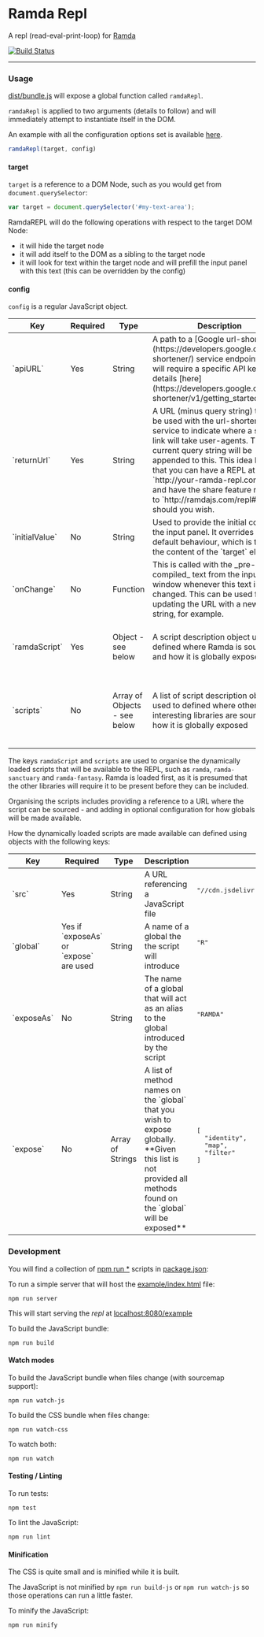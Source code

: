 Ramda Repl
==========

A repl (read-eval-print-loop) for [Ramda](http://ramdajs.com/)

[![Build Status](https://travis-ci.org/ramda/repl.svg?branch=master)](https://travis-ci.org/ramda/repl)

---

### Usage

[dist/bundle.js](dist/bundle.js) will expose a global function called `ramdaRepl`.

`ramdaRepl` is applied to two arguments (details to follow) and will immediately attempt to instantiate itself in the DOM.

An example with all the configuration options set is available [here](example/index.html).

```js
ramdaRepl(target, config)
```

#### target

`target` is a reference to a DOM Node, such as you would get from `document.querySelector`:

```js
var target = document.querySelector('#my-text-area');
```

RamdaREPL will do the following operations with respect to the target DOM Node:

- it will hide the target node
- it will add itself to the DOM as a sibling to the target node
- it will look for text within the target node and will prefill the input panel with this text (this can be overridden by the config)

#### config

`config` is a regular JavaScript object.

<table>
  <thead>
    <tr>
      <th>Key</th>
      <th>Required</th>
      <th>Type</th>
      <th>Description</th>
      <th>Example</th>
    </tr>
  </thead>
  <tbody>
    <tr>
      <td>`apiURL`</td>
      <td>Yes</td>
      <td>String</td>
      <td>A path to a [Google url-shortener](https://developers.google.com/url-shortener/) service endpoint - this will require a specific API key, details [here](https://developers.google.com/url-shortener/v1/getting_started)</td>
      <td>
        <pre lang="js">
"https://www.googleapis.com/urlshortener/v1/url?key=APIKEY"
        </pre>
      </td>
    </tr>
    <tr>
      <td>`returnUrl`</td>
      <td>Yes</td>
      <td>String</td>
      <td>A URL (minus query string) that will be used with the url-shortening service to indicate where a sharable link will take user-agents. The current query string will be appended to this. This idea here is that you can have a REPL at `http://your-ramda-repl.com#code` and have the share feature redirect to `http://ramdajs.com/repl#code` should you wish.</td>
      <td>
        <pre lang="js">
"http://ramdajs.com/repl/"
        </pre>
      </td>
    </tr>
    <tr>
      <td>`initialValue`</td>
      <td>No</td>
      <td>String</td>
      <td>Used to provide the initial code in the input panel. It overrides the default behaviour, which is to use the content of the `target` element.</td>
      <td>
        <pre lang="js">
"identity(1)"
        </pre>
      </td>
    </tr>
    <tr>
      <td>`onChange`</td>
      <td>No</td>
      <td>Function</td>
      <td>This is called with the _pre-compiled_ text from the input window whenever this text is changed. This can be used for updating the URL with a new query string, for example.</td>
      <td>
        <pre lang="js">
(code) => window.location.hash = URI.encode(code)
        </pre>
      </td>
    </tr>
    <tr>
      <td>`ramdaScript`</td>
      <td>Yes</td>
      <td>Object - see below</td>
      <td>A script description object used to defined where Ramda is sourced and how it is globally exposed</td>
      <td>
        <pre lang="js">
{
  src    : "//cdn.jsdelivr.net/ramda/latest/ramda.min.js",
  global : "R"
}
        </pre>
      </td>
    </tr>
    <tr>
      <td>`scripts`</td>
      <td>No</td>
      <td>Array of Objects - see below</td>
      <td>A list of script description objects used to defined where other interesting libraries are sourced and how it is globally exposed</td>
      <td>
        <pre lang="js">
[
  {
    src      :'//wzrd.in/standalone/sanctuary@latest',
    global   : 'sanctuary',
    exposeAs : 'S'
  }
]
        </pre>
      </td>
    </tr>
  </tbody>
</table>


The keys `ramdaScript` and `scripts` are used to organise the dynamically loaded scripts that will be available to the REPL, such as `ramda`, `ramda-sanctuary` and `ramda-fantasy`. Ramda is loaded first, as it is presumed that the other libraries will require it to be present before they can be included.

Organising the scripts includes providing a reference to a URL where the script can be sourced - and adding in optional configuration for how globals will be made available.

How the dynamically loaded scripts are made available can defined using objects with the following keys:

<table>
  <thead>
    <tr>
      <th>Key</th>
      <th>Required</th>
      <th>Type</th>
      <th>Description</th>
      <th>Example</th>
    </tr>
  </thead>
  <tbody>
    <tr>
      <td>`src` </td>
      <td>Yes</td>
      <td>String</td>
      <td>A URL referencing a JavaScript file</td>
      <td>
        <pre lang="js">
"//cdn.jsdelivr.net/ramda/latest/ramda.min.js"
        </pre>
      </td>
    </tr>
    <tr>
      <td>`global`</td>
      <td>Yes if `exposeAs` or `expose` are used </td>
      <td> String </td>
      <td> A name of a global the the script will introduce</td>
      <td>
        <pre lang="js">
"R"
        </pre>
      </td>
    </tr>
    <tr>
      <td>`exposeAs`</td>
      <td>No</td>
      <td>String</td>
      <td>The name of a global that will act as an alias to the global introduced by the script</td>
      <td>
        <pre lang="js">
"RAMDA"
        </pre>
      </td>
    </tr>
    <tr>
      <td>`expose`</td>
      <td>No</td>
      <td>Array of Strings</td>
      <td>A list of method names on the `global` that you wish to expose globally. **Given this list is not provided all methods found on the `global` will be exposed**</td>
      <td>
        <pre lang="js">
[
  "identity",
  "map",
  "filter"
]
        </pre>
      </td>
    </tr>
  </tbody>
</table>

### Development

You will find a collection of [npm run *](https://docs.npmjs.com/cli/run-script) scripts in [package.json](package.json):

To run a simple server that will host the [example/index.html](example/index.html) file:

`npm run server`

This will start serving the _repl_ at [localhost:8080/example](http://localhost:8080/example)

To build the JavaScript bundle:

`npm run build`

#### Watch modes

To build the JavaScript bundle when files change (with sourcemap support):

`npm run watch-js`

To build the CSS bundle when files change:

`npm run watch-css`

To watch both:

`npm run watch`

#### Testing / Linting

To run tests:

`npm test`

To lint the JavaScript:

`npm run lint`

#### Minification

The CSS is quite small and is minified while it is built.

The JavaScript is not minified by `npm run build-js` or `npm run watch-js` so those operations can run a little faster.

To minify the JavaScript:

`npm run minify`

